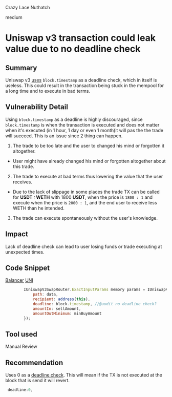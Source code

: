 Crazy Lace Nuthatch

medium

# Uniswap v3 transaction could leak value due to no deadline check
## Summary
Uniswap v3 [uses](https://github.com/sherlock-audit/2023-06-tokemak/blob/main/v2-core-audit-2023-07-14/src/swapper/adapters/UniV3Swap.sol#L59) `block.timestamp` as a deadline check, which in itself is useless. This could result in the transaction being stuck in the mempool for a long time and to execute in bad terms.

## Vulnerability Detail
Using `block.timestamp` as a deadline is highly discouraged, since `block.timestamp` is when the transaction is executed and does not matter when it's executed (in 1 hour, 1 day or even 1 month)it will pas the the trade will succeed. This is an issue since 2 thing can happen.
1. The trade to be too late and the user to changed his mind or forgotten it altogether.
 - User might have already changed his mind or forgotten altogether about this trade.

2. The trade to execute at bad terms thus lowering the value that the user receives. 
  - Due to the lack of slippage in some places the trade TX can be called for **USDT : WETH** with 1800 **USDT**, when the price is `1800 : 1` and execute when the price is `2000 : 1`, and the end user to receive less WETH than he intended.

3. The trade can execute spontaneously without the user's knowledge.

  
## Impact
Lack of deadline check can lead to user losing funds or trade executing at unexpected times.
## Code Snippet
[Balancer](https://github.com/sherlock-audit/2023-06-tokemak/blob/main/v2-core-audit-2023-07-14/src/swapper/adapters/BalancerV2Swap.sol#L64)
[UNI](https://github.com/sherlock-audit/2023-06-tokemak/blob/main/v2-core-audit-2023-07-14/src/swapper/adapters/UniV3Swap.sol#L59)

```jsx
        IUniswapV3SwapRouter.ExactInputParams memory params = IUniswapV3SwapRouter.ExactInputParams({
            path: data,
            recipient: address(this),
            deadline: block.timestamp, //@audit no deadline check?
            amountIn: sellAmount,
            amountOutMinimum: minBuyAmount
        });
```

## Tool used

Manual Review

## Recommendation
Uses 0 as a [deadline check](https://github.com/sherlock-audit/2023-06-tokemak/blob/main/v2-core-audit-2023-07-14/src/swapper/adapters/UniV3Swap.sol#L59). This will mean if the TX is not executed at the block that is send it will revert.

```jsx
 deadline:0,
 ```